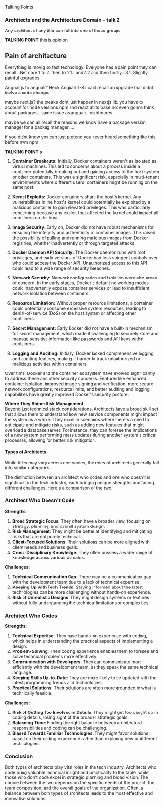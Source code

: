 Talking Points



### Architects and the Architecture Domain - talk 2

Any architect of any title can fall into one of these groups

**TALKING POINT** this is opinion





## Pain of architecture
Everything is movig so fast technology. Everyone has a pain point they can recall.
.Net core 1 to 2..then to 2.1...and2.2 and then finally...3.1. Slightly painful upgrades

Angualrjs to angualr? Heck Angualr 1-8 i cant recall an upgrade that didnt invlve a code change.

maybe next.js? the breaks dont just happen in nextjs lib. you have to account for node versions npm and react at its base not even gonna think about packages.. same issue as angualr.. nightmares..

maybe we can all recall the reasons we know have a package version manager for a packag manager.....

if you didnt know you can just pretend you never heard something like this before
 nvm npm

**TALKING POINT s** 
1. **Container Breakouts:** Initially, Docker containers weren't as isolated as virtual machines. This led to concerns about a process inside a container potentially breaking out and gaining access to the host system or other containers. This was a significant risk, especially in multi-tenant environments where different users' containers might be running on the same host.

2. **Kernel Exploits:** Docker containers share the host's kernel. Any vulnerabilities in the host's kernel could potentially be exploited by a malicious container to gain elevated privileges. This was particularly concerning because any exploit that affected the kernel could impact all containers on the host.

3. **Image Security:** Early on, Docker did not have robust mechanisms for ensuring the integrity and authenticity of container images. This raised the possibility of pulling and running malicious images from Docker registries, whether inadvertently or through targeted attacks.

4. **Docker Daemon API Security:** The Docker daemon runs with root privileges, and early versions of Docker had less stringent controls over who could access the Docker API. Unauthorized access to this API could lead to a wide range of security breaches.

5. **Network Security:** Network configuration and isolation were also areas of concern. In the early stages, Docker's default networking modes could inadvertently expose container services or lead to insufficient network isolation between containers.

6. **Resource Limitation:** Without proper resource limitations, a container could potentially consume excessive system resources, leading to denial-of-service (DoS) on the host system or affecting other containers.

7. **Secret Management:** Early Docker did not have a built-in mechanism for secret management, which made it challenging to securely store and manage sensitive information like passwords and API keys within containers.

8. **Logging and Auditing:** Initially, Docker lacked comprehensive logging and auditing features, making it harder to track unauthorized or malicious activities within containers.

Over time, Docker and the container ecosystem have evolved significantly to address these and other security concerns. Features like enhanced container isolation, improved image signing and verification, more secure network configurations, resource limits, and better auditing and logging capabilities have greatly improved Docker's security posture.


**Where They Shine: Risk Management**  
Beyond just technical stack considerations, Architects have a broad skill set that allows them to understand how new service components might impact the system as a whole. They excel in scenarios where there's a need to anticipate and mitigate risks, such as adding new features that might overload a database server. For instance, they can foresee the implications of a new system performing mass updates during another system's critical processes, allowing for better risk mitigation.

#### Types of Architects
While titles may vary across companies, the roles of architects generally fall into similar categories.

The distinction between an architect who codes and one who doesn't is significant in the tech industry, each bringing unique strengths and facing different challenges. Here's a comparison of the two:
### Architect Who Doesn't Code

**Strengths**:
1. **Broad Strategic Focus**: They often have a broader view, focusing on strategy, planning, and overall system design.
2. **Risk Management**: They might be better at identifying and mitigating risks that are not purely technical.
3. **Client-Focused Solutions**: Their solutions can be more aligned with client needs and business goals.
4. **Cross-Disciplinary Knowledge**: They often possess a wider range of knowledge across various domains.

**Challenges**:
1. **Technical Communication Gap**: There may be a communication gap with the development team due to a lack of technical expertise.
2. **Keeping Up with Tech Trends**: Staying informed about the latest technologies can be more challenging without hands-on experience.
3. **Risk of Unrealistic Designs**: They might design systems or features without fully understanding the technical limitations or complexities.

### Architect Who Codes

**Strengths**:
1. **Technical Expertise**: They have hands-on experience with coding, which helps in understanding the practical aspects of implementing a design.
2. **Problem-Solving**: Their coding experience enables them to foresee and solve technical problems more effectively.
3. **Communication with Developers**: They can communicate more efficiently with the development team, as they speak the same technical language.
4. **Keeping Skills Up-to-Date**: They are more likely to be updated with the latest programming trends and technologies.
5. **Practical Solutions**: Their solutions are often more grounded in what is technically feasible.

**Challenges**:
1. **Risk of Getting Too Involved in Details**: They might get too caught up in coding details, losing sight of the broader strategic goals.
2. **Balancing Time**: Finding the right balance between architectural responsibilities and coding can be challenging.
3. **Biased Towards Familiar Technologies**: They might favor solutions based on their coding experience rather than exploring new or different technologies.



### Conclusion
Both types of architects play vital roles in the tech industry. Architects who code bring valuable technical insight and practicality to the table, while those who don’t code excel in strategic planning and broad vision. The choice between the two depends on the specific needs of the project, the team composition, and the overall goals of the organization. Often, a balance between both types of architects leads to the most effective and innovative solutions.